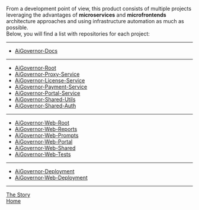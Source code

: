 From a development point of view, this product consists of multiple projects leveraging the advantages of __microservices__ and __microfrontends__ architecture approaches and using infrastructure automation as much as possible.  
Below, you will find a list with repositories for each project:  

---
- [AiGovernor-Docs]()  
---
- [AiGovernor-Root]()
- [AiGovernor-Proxy-Service]()
- [AiGovernor-License-Service]()
- [AiGovernor-Payment-Service]()
- [AiGovernor-Portal-Service]()
- [AiGovernor-Shared-Utils]()
- [AiGovernor-Shared-Auth]()  
---
- [AiGovernor-Web-Root]()
- [AiGovernor-Web-Reports]()
- [AiGovernor-Web-Prompts]()
- [AiGovernor-Web-Portal]()
- [AiGovernor-Web-Shared]()
- [AiGovernor-Web-Tests]()  
---
- [AiGovernor-Deployment]()
- [AiGovernor-Web-Deployment]()
---  


[The Story](ProductStory.md)  
[Home](README.md)

